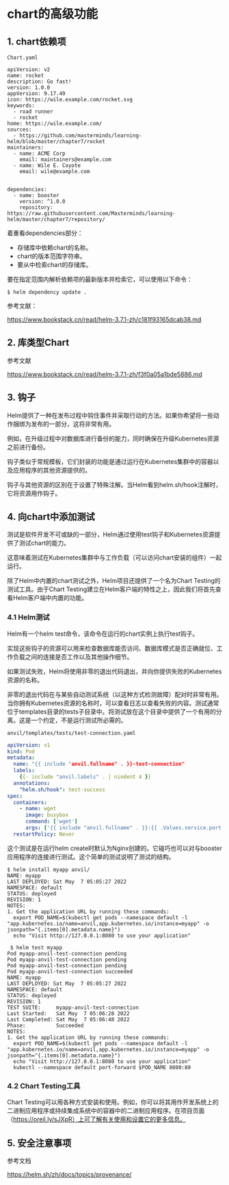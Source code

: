 # chart的高级功能



## 1. chart依赖项

`Chart.yaml`

```
apiVersion: v2
name: rocket
description: Go fast!
version: 1.0.0
appVersion: 9.17.49
icon: https://wile.example.com/rocket.svg
keywords:
  - road runner
  - rocket
home: https://wile.example.com/
sources:
  - https://github.com/masterminds/learning-helm/blob/master/chapter7/rocket
maintainers:
  - name: ACME Corp
    email: maintainers@example.com
  - name: Wile E. Coyote
    email: wile@example.com
    
    
dependencies:
  - name: booster
    version: ^1.0.0
    repository: https://raw.githubusercontent.com/Masterminds/learning-helm/master/chapter7/repository/
```

着重看dependencies部分：

- 存储库中依赖chart的名称。
- chart的版本范围字符串。
- 要从中检索chart的存储库。

要在指定范围内解析依赖项的最新版本并检索它，可以使用以下命令：

```shell
$ helm dependency update .
```



参考文献：

https://www.bookstack.cn/read/helm-3.7.1-zh/c181f93165dcab38.md



## 2. 库类型Chart

参考文献

https://www.bookstack.cn/read/helm-3.7.1-zh/f3f0a05a1bde5886.md





## 3. 钩子

Helm提供了一种在发布过程中钩住事件并采取行动的方法。如果你希望将一些动作捆绑为发布的一部分，这将非常有用。

例如，在升级过程中对数据库进行备份的能力，同时确保在升级Kubernetes资源之前进行备份。

钩子类似于常规模板，它们封装的功能是通过运行在Kubernetes集群中的容器以及应用程序的其他资源提供的。

钩子与其他资源的区别在于设置了特殊注解。当Helm看到helm.sh/hook注解时，它将资源用作钩子。





## 4. 向chart中添加测试

测试是软件开发不可或缺的一部分，Helm通过使用test钩子和Kubernetes资源提供了测试chart的能力。

这意味着测试在Kubernetes集群中与工作负载（可以访问chart安装的组件）一起运行。

除了Helm中内置的chart测试之外，Helm项目还提供了一个名为Chart Testing的测试工具。由于Chart Testing建立在Helm客户端的特性之上，因此我们将首先查看Helm客户端中内置的功能。

### 4.1 Helm测试

Helm有一个helm test命令，该命令在运行的chart实例上执行test钩子。

实现这些钩子的资源可以用来检查数据库能否访问、数据库模式是否正确就位、工作负载之间的连接是否工作以及其他操作细节。

如果测试失败，Helm将使用非零的退出代码退出，并向你提供失败的Kubernetes资源的名称。

非零的退出代码在与某些自动测试系统（以这种方式检测故障）配对时非常有用。当你拥有Kubernetes资源的名称时，可以查看日志以查看失败的内容。测试通常位于templates目录的tests子目录中。将测试放在这个目录中提供了一个有用的分离。这是一个约定，不是运行测试所必需的。

`anvil/templates/tests/test-connection.yaml`

```YAML
apiVersion: v1
kind: Pod
metadata:
  name: "{{ include "anvil.fullname" . }}-test-connection"
  labels:
    {{- include "anvil.labels" . | nindent 4 }}
  annotations:
    "helm.sh/hook": test-success
spec:
  containers:
    - name: wget
      image: busybox
      command: ['wget']
      args: ['{{ include "anvil.fullname" . }}:{{ .Values.service.port }}']
  restartPolicy: Never
```

这个测试是在运行helm create时默认为Nginx创建的。它碰巧也可以对与booster应用程序的连接进行测试。这个简单的测试说明了测试的结构。

```shell
$ helm install myapp anvil/
NAME: myapp
LAST DEPLOYED: Sat May  7 05:05:27 2022
NAMESPACE: default
STATUS: deployed
REVISION: 1
NOTES:
1. Get the application URL by running these commands:
  export POD_NAME=$(kubectl get pods --namespace default -l "app.kubernetes.io/name=anvil,app.kubernetes.io/instance=myapp" -o jsonpath="{.items[0].metadata.name}")
  echo "Visit http://127.0.0.1:8080 to use your application"
  
 $ helm test myapp
Pod myapp-anvil-test-connection pending
Pod myapp-anvil-test-connection pending
Pod myapp-anvil-test-connection pending
Pod myapp-anvil-test-connection succeeded
NAME: myapp
LAST DEPLOYED: Sat May  7 05:05:27 2022
NAMESPACE: default
STATUS: deployed
REVISION: 1
TEST SUITE:     myapp-anvil-test-connection
Last Started:   Sat May  7 05:06:28 2022
Last Completed: Sat May  7 05:06:48 2022
Phase:          Succeeded
NOTES:
1. Get the application URL by running these commands:
  export POD_NAME=$(kubectl get pods --namespace default -l "app.kubernetes.io/name=anvil,app.kubernetes.io/instance=myapp" -o jsonpath="{.items[0].metadata.name}")
  echo "Visit http://127.0.0.1:8080 to use your application"
  kubectl --namespace default port-forward $POD_NAME 8080:80
```

### 4.2 Chart Testing工具

Chart Testing可以用各种方式安装和使用。例如，你可以将其用作开发系统上的二进制应用程序或持续集成系统中的容器中的二进制应用程序。在项目页面（https://oreil.ly/sJXpR）上可了解有关使用和设置它的更多信息。



## 5. 安全注意事项



参考文档

https://helm.sh/zh/docs/topics/provenance/

